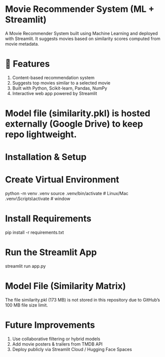 # Movie Recommender System (ML + Streamlit)

A Movie Recommender System built using Machine Learning and deployed with Streamlit.
It suggests movies based on similarity scores computed from movie metadata.

# 🚀 Features
  1) Content-based recommendation system
  2) Suggests top movies similar to a selected movie
  3) Built with Python, Scikit-learn, Pandas, NumPy
  4) Interactive web app powered by Streamlit

# Model file (similarity.pkl) is hosted externally (Google Drive) to keep repo lightweight.

# Installation & Setup

# Create Virtual Environment
python -m venv .venv
source .venv/bin/activate   # Linux/Mac
.venv\Scripts\activate       # window

# Install Requirements
pip install -r requirements.txt

# Run the Streamlit App
streamlit run app.py

# Model File (Similarity Matrix)
The file similarity.pkl (173 MB) is not stored in this repository due to GitHub’s 100 MB file size limit.

# Future Improvements
  1) Use collaborative filtering or hybrid models
  2) Add movie posters & trailers from TMDB API
  3) Deploy publicly via Streamlit Cloud / Hugging Face Spaces
